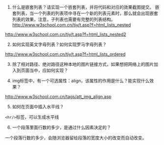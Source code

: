 1.	什么是嵌套列表？请实现一个嵌套列表，并将代码和对应的效果截图提交。
嵌套列表，当一个列表的列表项中寻在一个新的列表元素时，那么就会出现嵌套列表的效果，注意，子列表也需要有完整的列表结构。
http://www.w3school.com.cn/tiy/t.asp?f=html_lists_nested

http://www.w3school.com.cn/tiy/t.asp?f=html_lists_nested2 

2.	如何实现英文字母列表？如何实现罗马字母列表？

http://www.w3school.com.cn/tiy/t.asp?f=html_lists_ordered 

3.	除了相对路径、绝对路径这种本地的图片链接方式，如果想把网络上的图片加入到页面当中，应如何实现？
 
4.	img标签中，有一个可选属性：align，该属性的作用是什么？能实现什么效果？

http://www.w3school.com.cn/tags/att_img_align.asp 

5.	如何在页面中插入水平线？

`<hr/>`标签，可以生成水平线

6.	一个段落里面行数的多少，是通过什么因素决定的？

一个段落行数的多少，会随浏览器留给段落的宽度大小的改变而自动改变。
